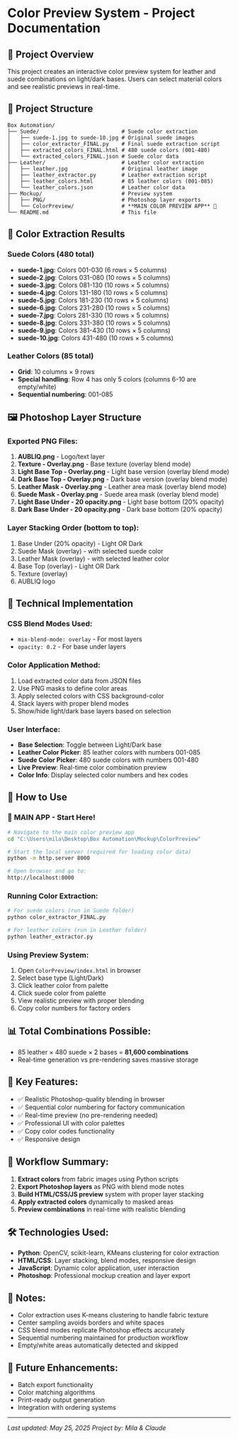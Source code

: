 # Color Preview System - Project Documentation

## 🎯 Project Overview
This project creates an interactive color preview system for leather and suede combinations on light/dark bases. Users can select material colors and see realistic previews in real-time.

## 📁 Project Structure
```
Box Automation/
├── Suede/                          # Suede color extraction
│   ├── suede-1.jpg to suede-10.jpg # Original suede images
│   ├── color_extractor_FINAL.py    # Final suede extraction script
│   ├── extracted_colors_FINAL.html # 480 suede colors (001-480)
│   └── extracted_colors_FINAL.json # Suede color data
├── Leather/                        # Leather color extraction  
│   ├── leather.jpg                 # Original leather image
│   ├── leather_extractor.py        # Leather extraction script
│   ├── leather_colors.html         # 85 leather colors (001-085)
│   └── leather_colors.json         # Leather color data
├── Mockup/                         # Preview system
│   ├── PNG/                        # Photoshop layer exports
│   └── ColorPreview/               # **MAIN COLOR PREVIEW APP** 🎨
└── README.md                       # This file
```

## 🎨 Color Extraction Results

### Suede Colors (480 total)
- **suede-1.jpg**: Colors 001-030 (6 rows × 5 columns)
- **suede-2.jpg**: Colors 031-080 (10 rows × 5 columns)
- **suede-3.jpg**: Colors 081-130 (10 rows × 5 columns)
- **suede-4.jpg**: Colors 131-180 (10 rows × 5 columns)
- **suede-5.jpg**: Colors 181-230 (10 rows × 5 columns)
- **suede-6.jpg**: Colors 231-280 (10 rows × 5 columns)
- **suede-7.jpg**: Colors 281-330 (10 rows × 5 columns)
- **suede-8.jpg**: Colors 331-380 (10 rows × 5 columns)
- **suede-9.jpg**: Colors 381-430 (10 rows × 5 columns)
- **suede-10.jpg**: Colors 431-480 (10 rows × 5 columns)

### Leather Colors (85 total)
- **Grid**: 10 columns × 9 rows
- **Special handling**: Row 4 has only 5 colors (columns 6-10 are empty/white)
- **Sequential numbering**: 001-085

## 🖼️ Photoshop Layer Structure

### Exported PNG Files:
1. **AUBLIQ.png** - Logo/text layer
2. **Texture - Overlay.png** - Base texture (overlay blend mode)
3. **Light Base Top - Overlay.png** - Light base version (overlay blend mode)
4. **Dark Base Top - Overlay.png** - Dark base version (overlay blend mode)
5. **Leather Mask - Overlay.png** - Leather area mask (overlay blend mode)
6. **Suede Mask - Overlay.png** - Suede area mask (overlay blend mode)
7. **Light Base Under - 20 opacity.png** - Light base bottom (20% opacity)
8. **Dark Base Under - 20 opacity.png** - Dark base bottom (20% opacity)

### Layer Stacking Order (bottom to top):
1. Base Under (20% opacity) - Light OR Dark
2. Suede Mask (overlay) - with selected suede color
3. Leather Mask (overlay) - with selected leather color  
4. Base Top (overlay) - Light OR Dark
5. Texture (overlay)
6. AUBLIQ logo

## 🔧 Technical Implementation

### CSS Blend Modes Used:
- `mix-blend-mode: overlay` - For most layers
- `opacity: 0.2` - For base under layers

### Color Application Method:
1. Load extracted color data from JSON files
2. Use PNG masks to define color areas
3. Apply selected colors with CSS background-color
4. Stack layers with proper blend modes
5. Show/hide light/dark base layers based on selection

### User Interface:
- **Base Selection**: Toggle between Light/Dark base
- **Leather Color Picker**: 85 leather colors with numbers 001-085
- **Suede Color Picker**: 480 suede colors with numbers 001-480
- **Live Preview**: Real-time color combination preview
- **Color Info**: Display selected color numbers and hex codes

## 🚀 How to Use

### 🌟 **MAIN APP - Start Here!**
```bash
# Navigate to the main color preview app
cd "C:\Users\mila\Desktop\Box Automation\Mockup\ColorPreview"

# Start the local server (required for loading color data)
python -m http.server 8000

# Open browser and go to:
http://localhost:8000
```

### Running Color Extraction:
```bash
# For suede colors (run in Suede folder)
python color_extractor_FINAL.py

# For leather colors (run in Leather folder)  
python leather_extractor.py
```

### Using Preview System:
1. Open `ColorPreview/index.html` in browser
2. Select base type (Light/Dark)
3. Click leather color from palette
4. Click suede color from palette
5. View realistic preview with proper blending
6. Copy color numbers for factory orders

## 📊 Total Combinations Possible:
- 85 leather × 480 suede × 2 bases = **81,600 combinations**
- Real-time generation vs pre-rendering saves massive storage

## 🎯 Key Features:
- ✅ Realistic Photoshop-quality blending in browser
- ✅ Sequential color numbering for factory communication
- ✅ Real-time preview (no pre-rendering needed)
- ✅ Professional UI with color palettes
- ✅ Copy color codes functionality
- ✅ Responsive design

## 🔄 Workflow Summary:
1. **Extract colors** from fabric images using Python scripts
2. **Export Photoshop layers** as PNG with blend mode notes
3. **Build HTML/CSS/JS preview** system with proper layer stacking
4. **Apply extracted colors** dynamically to masked areas
5. **Preview combinations** in real-time with realistic blending

## 🛠️ Technologies Used:
- **Python**: OpenCV, scikit-learn, KMeans clustering for color extraction
- **HTML/CSS**: Layer stacking, blend modes, responsive design
- **JavaScript**: Dynamic color application, user interaction
- **Photoshop**: Professional mockup creation and layer export

## 📝 Notes:
- Color extraction uses K-means clustering to handle fabric texture
- Center sampling avoids borders and white spaces
- CSS blend modes replicate Photoshop effects accurately
- Sequential numbering maintained for production workflow
- Empty/white areas automatically detected and skipped

## 🔮 Future Enhancements:
- Batch export functionality
- Color matching algorithms
- Print-ready output generation
- Integration with ordering systems

---
*Last updated: May 25, 2025*
*Project by: Mila & Claude*
